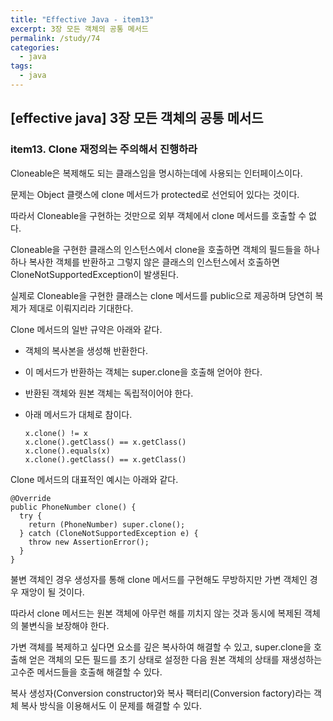 ```yaml
---
title: "Effective Java - item13"
excerpt: 3장 모든 객체의 공통 메서드
permalink: /study/74
categories:
  - java
tags:
  - java 
---  
```


## [effective java] 3장 모든 객체의 공통 메서드

### item13. Clone 재정의는 주의해서 진행하라

Cloneable은 복제해도 되는 클래스임을 명시하는데에 사용되는 인터페이스이다.

문제는 Object 클랫스에 clone 메서드가 protected로 선언되어 있다는 것이다.

따라서 Cloneable을 구현하는 것만으로 외부 객체에서 clone 메서드를 호출할 수 없다. 

Cloneable을 구현한 클래스의 인스턴스에서 clone을 호출하면 객체의 필드들을 하나하나 복사한 객체를 반환하고 그렇지 않은 클래스의 인스턴스에서 호출하면 CloneNotSupportedException이 발생된다.

실제로 Cloneable을 구현한 클래스는 clone 메서드를 public으로 제공하며 당연히 복제가 제대로 이뤄지리라 기대한다.

Clone 메서드의 일반 규약은 아래와 같다.

- 객체의 복사본을 생성해 반환한다.

- 이 메서드가 반환하는 객체는 super.clone을 호출해 얻어야 한다.

- 반환된 객체와 원본 객체는 독립적이어야 한다.

- 아래 메서드가 대체로 참이다.

  ```
  x.clone() != x
  x.clone().getClass() == x.getClass()
  x.clone().equals(x)
  x.clone().getClass() == x.getClass()
  ```

Clone 메서드의 대표적인 예시는 아래와 같다.

```
@Override
public PhoneNumber clone() {
  try {
    return (PhoneNumber) super.clone();
  } catch (CloneNotSupportedException e) {
    throw new AssertionError();
  }
}
```

불변 객체인 경우 생성자를 통해 clone 메서드를 구현해도 무방하지만 가변 객체인 경우 재앙이 될 것이다.

따라서 clone 메서드는 원본 객체에 아무런 해를 끼치지 않는 것과 동시에 복제된 객체의 불변식을 보장해야 한다.

가변 객체를 복제하고 싶다면 요소를 깊은 복사하여 해결할 수 있고, super.clone을 호출해 얻은 객체의 모든 필드를 초기 상태로 설정한 다음 원본 객체의 상태를 재생성하는 고수준 메서드들을 호출해 해결할 수 있다.

복사 생성자(Conversion constructor)와 복사 팩터리(Conversion factory)라는 객체 복사 방식을 이용해서도 이 문제를 해결할 수 있다.
